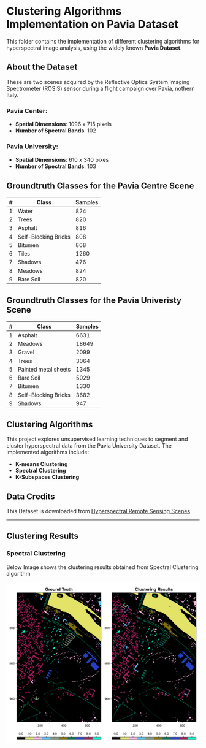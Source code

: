 # Clustering Algorithms Implementation on Pavia Dataset
This folder contains the implementation of different clustering algorithms for hyperspectral image analysis, using the widely known **Pavia Dataset**.

## About the Dataset
These are two scenes acquired by the Reflective Optics System Imaging Spectrometer (ROSIS) sensor during a flight campaign over Pavia, nothern Italy. 

### Pavia Center:
- **Spatial Dimensions**: 1096 x 715 pixels
- **Number of Spectral Bands**: 102

### Pavia University:
- **Spatial Dimensions**: 610 x 340 pixes
- **Number of Spectral Bands**: 103

## Groundtruth Classes for the Pavia Centre Scene

| #   | Class                  | Samples |
|-----|------------------------|---------|
| 1   | Water                 | 824     |
| 2   | Trees                 | 820     |
| 3   | Asphalt               | 816     |
| 4   | Self-Blocking Bricks  | 808     |
| 5   | Bitumen               | 808     |
| 6   | Tiles                 | 1260    |
| 7   | Shadows               | 476     |
| 8   | Meadows               | 824     |
| 9   | Bare Soil             | 820     |

## Groundtruth Classes for the Pavia Univeristy Scene

| #   | Class                  | Samples |
|-----|------------------------|---------|
| 1   | Asphalt               | 6631    |
| 2   | Meadows               | 18649   |
| 3   | Gravel                | 2099    |
| 4   | Trees                 | 3064    |
| 5   | Painted metal sheets  | 1345    |
| 6   | Bare Soil             | 5029    |
| 7   | Bitumen               | 1330    |
| 8   | Self-Blocking Bricks  | 3682    |
| 9   | Shadows               | 947     |

## Clustering Algorithms

This project explores unsupervised learning techniques to segment and cluster hyperspectral data from the Pavia University Dataset. The implemented algorithms include:
- **K-means Clustering**
- **Spectral Clustering**
- **K-Subspaces Clustering**

## Data Credits
This Dataset is downloaded from [Hyperspectral Remote Sensing Scenes](https://www.ehu.eus/ccwintco/index.php/Hyperspectral_Remote_Sensing_Scenes)

---

## Clustering Results

### Spectral Clustering
Below Image shows the clustering results obtained from Spectral Clustering algorithm

![Ground Truth Vs Clustering Results](Clustering%20Results/Pavia/Pavia_GT_Res.png)
